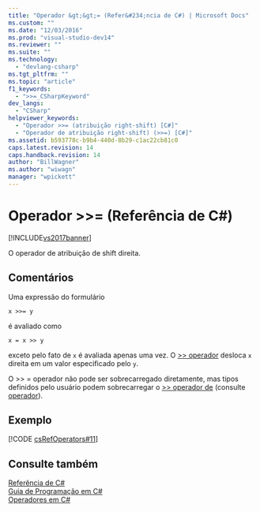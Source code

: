 ```yaml
---
title: "Operador &gt;&gt;= (Refer&#234;ncia de C#) | Microsoft Docs"
ms.custom: ""
ms.date: "12/03/2016"
ms.prod: "visual-studio-dev14"
ms.reviewer: ""
ms.suite: ""
ms.technology: 
  - "devlang-csharp"
ms.tgt_pltfrm: ""
ms.topic: "article"
f1_keywords: 
  - ">>=_CSharpKeyword"
dev_langs: 
  - "CSharp"
helpviewer_keywords: 
  - "Operador >>= (atribuição right-shift) [C#]"
  - "Operador de atribuição right-shift) (>>=) [C#]"
ms.assetid: b593778c-b9b4-440d-8b29-c1ac22cb81c0
caps.latest.revision: 14
caps.handback.revision: 14
author: "BillWagner"
ms.author: "wiwagn"
manager: "wpickett"
---
```

# Operador &gt;&gt;= (Refer&#234;ncia de C#)
[!INCLUDE[vs2017banner](../../../csharp/includes/vs2017banner.md)]

O operador de atribuição de shift direita.  
  
## Comentários  
 Uma expressão do formulário  
  
```  
x >>= y  
```  
  
 é avaliado como  
  
```  
x = x >> y  
```  
  
 exceto pelo fato de `x` é avaliada apenas uma vez.  O  [\>\> operador](../Topic/%3E%3E%20Operator%20\(C%23%20Reference\).md) desloca `x` direita em um valor especificado pelo `y`.  
  
 O \>\> \= operador não pode ser sobrecarregado diretamente, mas tipos definidos pelo usuário podem sobrecarregar o  [\>\> operador de](../Topic/%3E%3E%20Operator%20\(C%23%20Reference\).md) \(consulte  [operador](../../../csharp/language-reference/keywords/operator.md)\).  
  
## Exemplo  
 [!CODE [csRefOperators#11](../CodeSnippet/VS_Snippets_VBCSharp/csrefOperators#11)]  
  
## Consulte também  
 [Referência de C\#](../../../csharp/language-reference/index.md)   
 [Guia de Programação em C\#](../../../csharp/programming-guide/index.md)   
 [Operadores em C\#](../../../csharp/language-reference/operators/index.md)